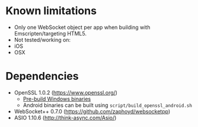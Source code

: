 # Known limitations

* Only one WebSocket object per app when building with Emscripten/targeting HTML5.
* Not tested/working on:
 * iOS
 * OSX

# Dependencies

* OpenSSL 1.0.2 (https://www.openssl.org/)
  * [Pre-build Windows binaries](http://p-nand-q.com/programming/windows/building_openssl_with_visual_studio_2013.html)
  * Android binaries can be built using `script/build_openssl_android.sh`
* WebSocket++ 0.7.0 (https://github.com/zaphoyd/websocketpp)
* ASIO 1.10.6 (http://think-async.com/Asio/)
